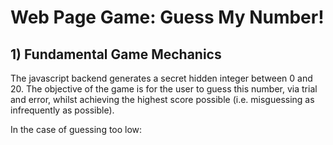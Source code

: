 # Web Page Game: Guess My Number!

## 1) Fundamental Game Mechanics

The javascript backend generates a secret hidden integer between 0 and 20. The objective of the game is for the user to guess this number, via trial and error, whilst achieving the highest score possible (i.e. misguessing as infrequently as possible).

In the case of guessing too low:

